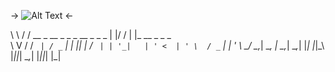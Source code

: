-> ![Alt Text](https://build-it-yourself.com/s-programs/images/geek-gif.gif ) <-




 \ \ / /  __ _   __ _   _  _   __ _   _ _    | |/ / | |_    __ _   _ _  
  \ V /  / _` | / _` | | || | / _` | | '_|   | ' <  | ' \  / _` | | ' \ 
   \_/   \__,_| \__, |  \_,_| \__,_| |_|     |_|\_\ |_||_| \__,_| |_||_|
                    |_|                                    





